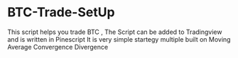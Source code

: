 # BTC-Trade-SetUp
This script helps you trade BTC , The Script can be added to Tradingview and is written in Pinescript
It is very simple startegy multiple built on Moving Average Convergence Divergence
